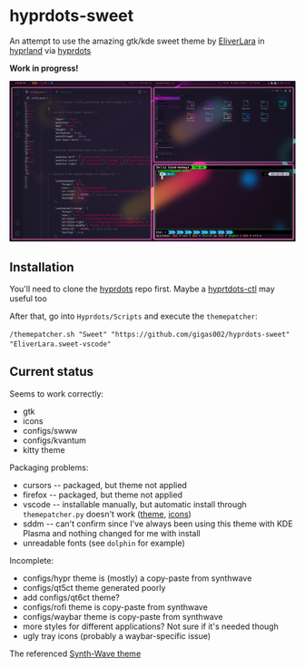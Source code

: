 # hyprdots-sweet

An attempt to use the amazing gtk/kde sweet theme by [EliverLara](https://github.com/EliverLara) in [hyprland](https://github.com/hyprwm/Hyprland) via [hyprdots](https://github.com/prasanthrangan/hyprdots)

**Work in progress!**

![example](example.png)

## Installation

You'll need to clone the [hyprdots](https://github.com/prasanthrangan/hyprdots) repo first. Maybe a [hyprtdots-ctl](https://github.com/kRHYME7/Hyprdots-ctl) may useful too

After that, go into `Hyprdots/Scripts` and execute the `themepatcher`:

`/themepatcher.sh "Sweet" "https://github.com/gigas002/hyprdots-sweet" "EliverLara.sweet-vscode"`

## Current status

Seems to work correctly:

- gtk
- icons
- configs/swww
- configs/kvantum
- kitty theme

Packaging problems:

- cursors -- packaged, but theme not applied
- firefox -- packaged, but theme not applied
- vscode -- installable manually, but automatic install through `themepatcher.py` doesn't work ([theme](https://marketplace.visualstudio.com/items?itemName=EliverLara.sweet-vscode), [icons](https://marketplace.visualstudio.com/items?itemName=EliverLara.sweet-vscode-icons))
- sddm -- can't confirm since I've always been using this theme with KDE Plasma and nothing changed for me with install
- unreadable fonts (see `dolphin` for example)

Incomplete:

- configs/hypr theme is (mostly) a copy-paste from synthwave
- configs/qt5ct theme generated poorly
- add configs/qt6ct theme?
- configs/rofi theme is copy-paste from synthwave
- configs/waybar theme is copy-paste from synthwave
- more styles for different applications? Not sure if it's needed though
- ugly tray icons (probably a waybar-specific issue)

The referenced [Synth-Wave theme](https://github.com/prasanthrangan/hyprdots-mod)
